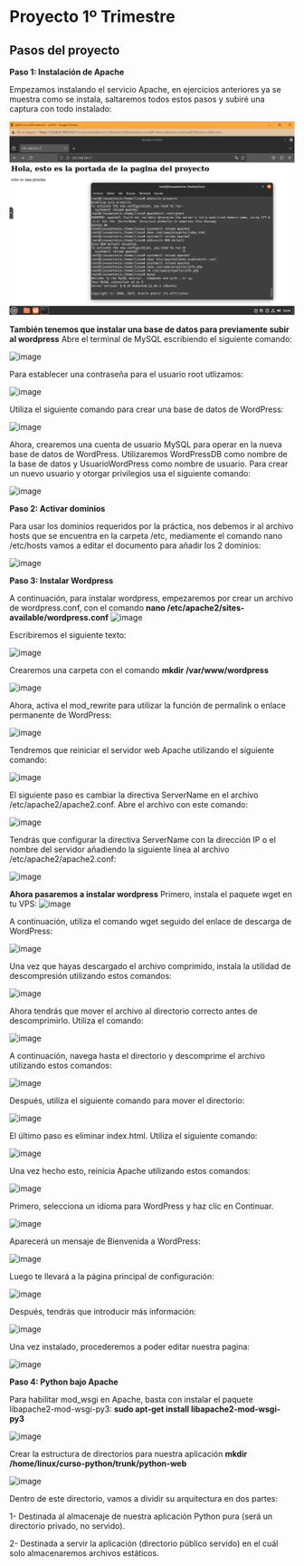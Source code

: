 # Proyecto 1º Trimestre
## Pasos del proyecto

**Paso 1: Instalación de Apache**

Empezamos instalando el servicio Apache, en ejercicios anteriores ya se muestra como se instala, saltaremos todos estos pasos y subiré una captura con todo instalado:

![](imag_proyecto/1.png)

**También tenemos que instalar una base de datos para previamente subir al wordpress**
Abre el terminal de MySQL escribiendo el siguiente comando:

![image](https://github.com/ElAnotio/SRI-ASIR2/assets/122453991/eaedb805-720d-4300-9c24-770753e3cef3)

Para establecer una contraseña para el usuario root utlizamos:

![image](https://github.com/ElAnotio/SRI-ASIR2/assets/122453991/d9146a39-b913-43c9-952d-c414fa72f5cd)

Utiliza el siguiente comando para crear una base de datos de WordPress:

![image](https://github.com/ElAnotio/SRI-ASIR2/assets/122453991/10b3e1db-f084-401f-8f50-04df2142fbc1)

Ahora, crearemos una cuenta de usuario MySQL para operar en la nueva base de datos de WordPress. Utilizaremos WordPressDB como nombre de la base de datos y UsuarioWordPress como nombre de usuario. Para crear un nuevo usuario y otorgar privilegios usa el siguiente comando:

![image](https://github.com/ElAnotio/SRI-ASIR2/assets/122453991/361f0cad-ded3-4970-a007-aef4810ad58e)

**Paso 2: Activar dominios**

Para usar los dominios requeridos por la práctica, nos debemos ir al archivo hosts que se encuentra en la carpeta /etc, mediamente el comando nano /etc/hosts vamos a editar el documento para añadir los 2 dominios:

![image](https://github.com/ElAnotio/SRI-ASIR2/assets/122453991/94a7548c-244e-4df8-a41b-6c76825e8353)

**Paso 3: Instalar Wordpress**

A continuación, para instalar wordpress, empezaremos por crear un archivo de wordpress.conf, con el comando **nano /etc/apache2/sites-available/wordpress.conf**
![image](https://github.com/ElAnotio/SRI-ASIR2/assets/122453991/46a327e7-450b-426d-a51e-424067573171)

Escribiremos el siguiente texto:

![image](https://github.com/ElAnotio/SRI-ASIR2/assets/122453991/9017e531-2433-407f-b77e-a684815102cd)

Crearemos una carpeta con el comando **mkdir /var/www/wordpress**

![image](https://github.com/ElAnotio/SRI-ASIR2/assets/122453991/fb830386-516a-4c53-9445-b65cb31524ed)

Ahora, activa el mod_rewrite para utilizar la función de permalink o enlace permanente de WordPress:

![image](https://github.com/ElAnotio/SRI-ASIR2/assets/122453991/13d3dc2e-3acd-4d5e-820f-b27f56ea3c41)

Tendremos que reiniciar el servidor web Apache utilizando el siguiente comando:

![image](https://github.com/ElAnotio/SRI-ASIR2/assets/122453991/c7fb828f-1657-4018-be94-de03dc3de4ff)

El siguiente paso es cambiar la directiva ServerName en el archivo /etc/apache2/apache2.conf. Abre el archivo con este comando: 

![image](https://github.com/ElAnotio/SRI-ASIR2/assets/122453991/277f29f3-5edb-4755-aa6a-1e72f4cf8506)

Tendrás que configurar la directiva ServerName con la dirección IP o el nombre del servidor añadiendo la siguiente línea al archivo /etc/apache2/apache2.conf: 

![image](https://github.com/ElAnotio/SRI-ASIR2/assets/122453991/f2b917ed-0d5d-49d4-9f3e-980f340ed994)

**Ahora pasaremos a instalar wordpress**
Primero, instala el paquete wget en tu VPS:
![image](https://github.com/ElAnotio/SRI-ASIR2/assets/122453991/d36f9c9c-defc-4ebd-9033-faa15563222b)

A continuación, utiliza el comando wget seguido del enlace de descarga de WordPress:

![image](https://github.com/ElAnotio/SRI-ASIR2/assets/122453991/feaf4dca-520a-4584-97ee-5bb3dd14a6eb)

Una vez que hayas descargado el archivo comprimido, instala la utilidad de descompresión utilizando estos comandos:

![image](https://github.com/ElAnotio/SRI-ASIR2/assets/122453991/375bdb70-2173-4007-9b1f-bf4412144489)

Ahora tendrás que mover el archivo al directorio correcto antes de descomprimirlo. Utiliza el comando:

![image](https://github.com/ElAnotio/SRI-ASIR2/assets/122453991/5a1e8d7e-2115-4daf-a26a-afa586ea5c6a)

A continuación, navega hasta el directorio y descomprime el archivo utilizando estos comandos:

![image](https://github.com/ElAnotio/SRI-ASIR2/assets/122453991/d42aa997-11ad-467a-b878-bf9fbe92e330)

Después, utiliza el siguiente comando para mover el directorio:

![image](https://github.com/ElAnotio/SRI-ASIR2/assets/122453991/368720a7-9f8e-46b0-b766-cd40a9451b5a)

El último paso es eliminar index.html. Utiliza el siguiente comando:

![image](https://github.com/ElAnotio/SRI-ASIR2/assets/122453991/a37b1cb7-0caa-4ea6-895a-8dfd9e268c3c)

Una vez hecho esto, reinicia Apache utilizando estos comandos:

![image](https://github.com/ElAnotio/SRI-ASIR2/assets/122453991/d4c31a95-607f-436f-a310-25c881f2adea)

Primero, selecciona un idioma para WordPress y haz clic en Continuar.

![image](https://github.com/ElAnotio/SRI-ASIR2/assets/122453991/67e742a6-e2f1-412d-a2ff-4bda7cae4318)

Aparecerá un mensaje de Bienvenida a WordPress:

![image](https://github.com/ElAnotio/SRI-ASIR2/assets/122453991/6aee3867-8c74-4945-9a39-a392350bd141)

Luego te llevará a la página principal de configuración:

![image](https://github.com/ElAnotio/SRI-ASIR2/assets/122453991/75239642-f115-4716-b47c-391d096551f4)

Después, tendrás que introducir más información:

![image](https://github.com/ElAnotio/SRI-ASIR2/assets/122453991/50bdcd5b-1bfa-4501-852c-5d673a985c59)

Una vez instalado, procederemos a poder editar nuestra pagina:

![image](https://github.com/ElAnotio/SRI-ASIR2/assets/122453991/8ddfde10-adf5-4e30-9d8b-c7a23b6c1340)

**Paso 4: Python bajo Apache**

Para habilitar mod_wsgi en Apache, basta con instalar el paquete libapache2-mod-wsgi-py3:
**sudo apt-get install libapache2-mod-wsgi-py3**

![image](https://github.com/ElAnotio/SRI-ASIR2/assets/122453991/bc8afa70-3629-4058-97dc-c9904683f17e)

Crear la estructura de directorios para nuestra aplicación
**mkdir /home/linux/curso-python/trunk/python-web**

![image](https://github.com/ElAnotio/SRI-ASIR2/assets/122453991/0cebe20d-4d90-4b4b-9514-aafd303e6a16)

Dentro de este directorio, vamos a dividir su arquitectura en dos partes:

1- Destinada al almacenaje de nuestra aplicación Python pura (será un directorio privado, no servido).

2- Destinada a servir la aplicación (directorio público servido) en el cuál solo almacenaremos archivos estáticos.





